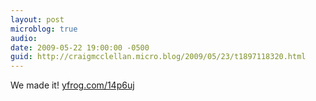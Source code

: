 ```yaml
---
layout: post
microblog: true
audio: 
date: 2009-05-22 19:00:00 -0500
guid: http://craigmcclellan.micro.blog/2009/05/23/t1897118320.html
---
```

We made it!  [yfrog.com/14p6uj](http://yfrog.com/14p6uj)
